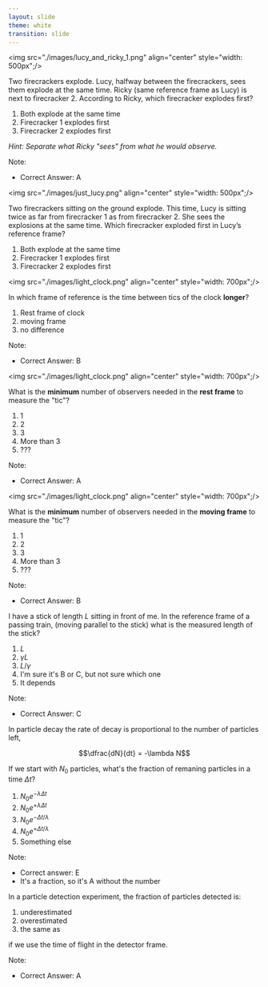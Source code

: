 ```yaml
---
layout: slide
theme: white
transition: slide
---
```


<section data-markdown>

<img src="./images/lucy_and_ricky_1.png" align="center" style="width: 500px";/>


Two firecrackers explode. Lucy, halfway between the firecrackers, sees them explode at the same time. Ricky (same reference frame as Lucy) is next to firecracker 2. According to Ricky, which firecracker explodes first?

1. Both explode at the same time
2. Firecracker 1 explodes first
3. Firecracker 2 explodes first

*Hint: Separate what Ricky "sees" from what he would observe.*

Note:
* Correct Answer: A

</section>

<section data-markdown>

<img src="./images/just_lucy.png" align="center" style="width: 500px";/>

Two firecrackers sitting on the ground explode. This time, Lucy is sitting twice as far from firecracker 1 as from firecracker 2. She sees the explosions at the same time. Which firecracker exploded first in Lucy’s reference frame?

1. Both explode at the same time
2. Firecracker 1 explodes first
3. Firecracker 2 explodes first

</section>

<section data-markdown>

<img src="./images/light_clock.png" align="center" style="width: 700px";/>

In which frame of reference is the time between tics of the clock **longer**?

1. Rest frame of clock
2. moving frame
3. no difference

Note:
* Correct Answer: B

</section>

<section data-markdown>

<img src="./images/light_clock.png" align="center" style="width: 700px";/>

What is the **minimum** number of observers needed in the **rest frame** to measure the "tic"?

1. 1
2. 2
3. 3
4. More than 3
5. ???

Note:
* Correct Answer: A

</section>

<section data-markdown>

<img src="./images/light_clock.png" align="center" style="width: 700px";/>

What is the **minimum** number of observers needed in the **moving frame** to measure the "tic"?

1. 1
2. 2
3. 3
4. More than 3
5. ???

Note:
* Correct Answer: B

</section>

<section data-markdown>

I have a stick of length $L$ sitting in front of me. In the reference frame of a passing train, (moving parallel to the stick) what is the measured length of the stick?

1. $L$
2. $\gamma L$
3. $L/\gamma$
4. I'm sure it's B or C, but not sure which one
5. It depends

Note:
* Correct Answer: C

</section>

<section data-markdown>

In particle decay the rate of decay is proportional to the number of particles left,

$$\dfrac{dN}{dt} = -\lambda N$$

If we start with $N_0$ particles, what's the fraction of remaning particles in a time $\Delta t$?

1. $N_0 e^{-\lambda \Delta t}$
2. $N_0 e^{+\lambda \Delta t}$
3. $N_0 e^{-\Delta t/\lambda}$
4. $N_0 e^{+\Delta t/\lambda}$
5. Something else

Note:
* Correct answer: E
* It's a fraction, so it's A without the number
</section>

<section data-markdown>

In a particle detection experiment, the fraction of particles detected is:

1. underestimated
2. overestimated
3. the same as

if we use the time of flight in the detector frame.

Note:
* Correct Answer: A

</section>
